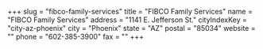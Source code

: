 +++
slug = "fibco-family-services"
title = "FIBCO Family Services"
name = "FIBCO Family Services"
address = "1141 E. Jefferson St."
cityIndexKey = "city-az-phoenix"
city = "Phoenix"
state = "AZ"
postal = "85034"
website = ""
phone = "602-385-3900"
fax = ""
+++
